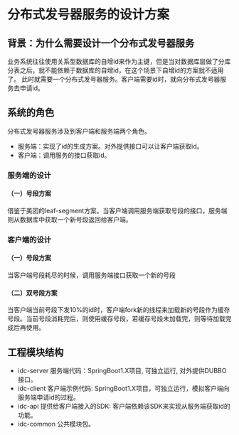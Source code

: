 # 分布式发号器服务的设计方案

## 背景：为什么需要设计一个分布式发号器服务
业务系统往往使用关系型数据库的自增id来作为主键，但是当对数据库层做了分库分表之后，就不能依赖于数据库的自增id，在这个场景下自增id的方案就不适用了。
此时就需要一个分布式发号器服务。客户端需要id时，就向分布式发号器服务去申请id。

## 系统的角色
分布式发号器服务涉及到客户端和服务端两个角色。

* 服务端：实现了id的生成方案。对外提供接口可以让客户端获取id。
* 客户端：调用服务的接口获取id。

### 服务端的设计
#### （一）号段方案
借鉴于美团的leaf-segment方案。当客户端调用服务端获取号段的接口，服务端则从数据库中获取一个新号段返回给客户端。

### 客户端的设计
#### （一）号段方案
当客户端号段耗尽的时候，调用服务端接口获取一个新的号段
#### （二）双号段方案
当客户端当前号段下发10%的id时，客户端fork新的线程来加载新的号段作为缓存号段。当前号段消耗完后，则使用缓存号段，若缓存号段未加载完，则等待加载完成后再使用。

## 工程模块结构
* idc-server 服务端代码：SpringBoot1.X项目, 可独立运行, 对外提供DUBBO接口。
* idc-client 客户端示例代码: SpringBoot1.X项目，可独立运行，模拟客户端向服务端申请id的过程。
* idc-api 提供给客户端接入的SDK: 客户端依赖该SDK来实现从服务端获取id的功能。
* idc-common 公共模块包。


